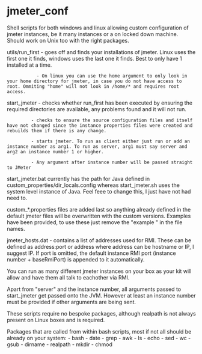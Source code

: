 # jmeter_conf
Shell scripts for both windows and linux allowing custom configuration of jmeter instances, be it many instances or a on locked down machine. Should work on Unix too with the right packages.

utils/run_first - goes off and finds your installations of jmeter. Linux uses the first one it finds, windows uses the last one it finds. Best to only have 1 installed at a time.

               - On linux you can use the home argument to only look in your home directory for jmeter, in case you do not have access to root. Ommiting "home" will not look in /home/* and requires root access.

start_jmeter - checks whether run_first has been executed by ensuring the required directories are available, any problems found and it will not run.

             - checks to ensure the source configuration files and itself have not changed since the instance properties files were created and rebuilds them if there is any change.

             - starts jmeter. To run as client either just run or add an instance number as arg1. To run as server, arg1 must say server and arg2 an instance number 1 or higher.
			 
			 - Any argument after instance number will be passed straight to JMeter

start_jmeter.bat currently has the path for Java defined in custom_properties/dir_locals.config whereas start_jmeter.sh uses the system level instance of Java. Feel feee to change this, I just have not had need to.

custom_*.properties files are added last so anything already defined in the default jmeter files will be overwritten with the custom versions. Examples have been provided, to use these just remove the "example " in the file names.

jmeter_hosts.dat - contains a list of addresses used for RMI. These can be defined as address:port or address where address can be hostname or IP, I suggest IP. If port is omitted, the default instance RMI port (instance number + baseRmiPort) is appended to it automatically.

You can run as many different jmeter instances on your box as your kit will allow and have them all talk to eachother via RMI.

Apart from "server" and the instance number, all arguments passed to start_jmeter get passed onto the JVM. However at least an instance number must be provided if other arguments are being sent.

These scripts require no bespoke packages, although realpath is not always present on Linux boxes and is required.

Packages that are called from within bash scripts, most if not all should be already on your system:
    - bash
    - date
    - grep
    - awk
    - ls
    - echo
    - sed
    - wc
    - gsub
    - dirname
    - realpath
    - mkdir
    - chmod
